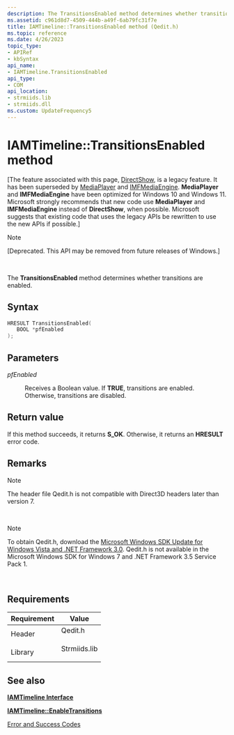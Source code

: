 ```yaml
---
description: The TransitionsEnabled method determines whether transitions are enabled.
ms.assetid: c961d8d7-4509-444b-a49f-6ab79fc31f7e
title: IAMTimeline::TransitionsEnabled method (Qedit.h)
ms.topic: reference
ms.date: 4/26/2023
topic_type: 
- APIRef
- kbSyntax
api_name: 
- IAMTimeline.TransitionsEnabled
api_type: 
- COM
api_location: 
- strmiids.lib
- strmiids.dll
ms.custom: UpdateFrequency5
---
```


# IAMTimeline::TransitionsEnabled method

\[The feature associated with this page, [DirectShow](/windows/win32/directshow/directshow), is a legacy feature. It has been superseded by [MediaPlayer](/uwp/api/Windows.Media.Playback.MediaPlayer) and [IMFMediaEngine](/windows/win32/api/mfmediaengine/nn-mfmediaengine-imfmediaengine). **MediaPlayer** and **IMFMediaEngine** have been optimized for Windows 10 and Windows 11. Microsoft strongly recommends that new code use **MediaPlayer** and **IMFMediaEngine** instead of **DirectShow**, when possible. Microsoft suggests that existing code that uses the legacy APIs be rewritten to use the new APIs if possible.\]

> [!Note]  
> \[Deprecated. This API may be removed from future releases of Windows.\]

 

The **TransitionsEnabled** method determines whether transitions are enabled.

## Syntax


```C++
HRESULT TransitionsEnabled(
   BOOL *pfEnabled
);
```



## Parameters

<dl> <dt>

*pfEnabled* 
</dt> <dd>

Receives a Boolean value. If **TRUE**, transitions are enabled. Otherwise, transitions are disabled.

</dd> </dl>

## Return value

If this method succeeds, it returns **S\_OK**. Otherwise, it returns an **HRESULT** error code.

## Remarks

> [!Note]  
> The header file Qedit.h is not compatible with Direct3D headers later than version 7.

 

> [!Note]  
> To obtain Qedit.h, download the [Microsoft Windows SDK Update for Windows Vista and .NET Framework 3.0](https://msdn.microsoft.com/windowsvista/bb980924.aspx). Qedit.h is not available in the Microsoft Windows SDK for Windows 7 and .NET Framework 3.5 Service Pack 1.

 

## Requirements



| Requirement | Value |
|--------------------|-----------------------------------------------------------------------------------------|
| Header<br/>  | <dl> <dt>Qedit.h</dt> </dl>      |
| Library<br/> | <dl> <dt>Strmiids.lib</dt> </dl> |



## See also

<dl> <dt>

[**IAMTimeline Interface**](iamtimeline.md)
</dt> <dt>

[**IAMTimeline::EnableTransitions**](iamtimeline-enabletransitions.md)
</dt> <dt>

[Error and Success Codes](error-and-success-codes.md)
</dt> </dl>

 

 





